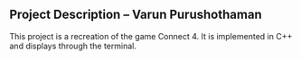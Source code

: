 ## Project Description – Varun Purushothaman

This project is a recreation of the game Connect 4. It is implemented in C++ and displays through the terminal.
